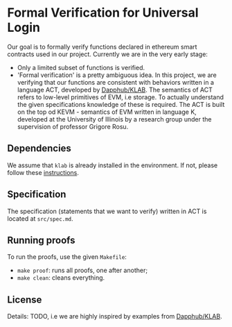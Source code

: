 Formal Verification for Universal Login
=======================================

Our goal is to formally verify functions declared in ethereum smart contracts used in our project. Currently we are in the very early stage:

-   Only a limited subset of functions is verified.
-   'Formal verification' is a pretty ambiguous idea. In this project, we are verifying that our functions are consistent with behaviors written in a language ACT, developed by [Dapphub/KLAB](https://github.com/dapphub/klab). The semantics of ACT refers to low-level primitives of EVM, i.e storage. To actually understand the given specifications knowledge of these is required. The ACT is built on the top od KEVM - semantics of EVM written in language K, developed at the University of Illinois by a research group under the supervision of professor Grigore Rosu.

Dependencies
------------

We assume that `klab` is already installed in the environment. If not, please follow these [instructions](https://github.com/dapphub/klab#installing).

Specification
-------------

The specification (statements that we want to verify) written in ACT is located at `src/spec.md`.

Running proofs
--------------

To run the proofs, use the given `Makefile`:

-   `make proof`: runs all proofs, one after another;
-   `make clean`: cleans everything.

License
-------

Details: TODO, i.e we are highly inspired by examples from [Dapphub/KLAB](https://github.com/dapphub/klab).
